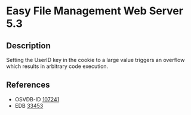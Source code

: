 # Easy File Management Web Server 5.3

## Description
Setting the UserID key in the cookie to a large value triggers an overflow which results in arbitrary code execution.

## References
* OSVDB-ID [107241](http://osvdb.org/show/osvdb/107241)
* EDB [33453](http://www.exploit-db.com/exploits/33453)
